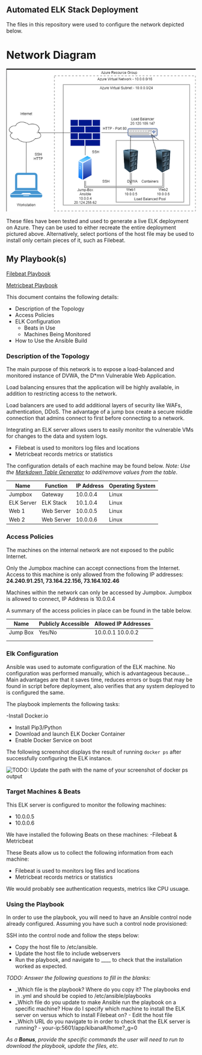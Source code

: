 ## Automated ELK Stack Deployment

The files in this repository were used to configure the network depicted below.

# Network Diagram
![alt text](https://github.com/Suleadigun/ELK-Project1/blob/main/Diagrams/Sule%20-%20Cloud%20Diagram.png)

These files have been tested and used to generate a live ELK deployment on Azure. They can be used to either recreate the entire deployment pictured above. Alternatively, select portions of the host file may be used to install only certain pieces of it, such as Filebeat.

## My Playbook(s)
[Filebeat Playbook](https://github.com/Suleadigun/ELK-Project1/blob/main/Ansible/files/filebeat-config.yml)

[Metricbeat Playbook](https://github.com/Suleadigun/ELK-Project1/blob/main/Ansible/roles/metricbeat-playbook.yml)
 
This document contains the following details:
- Description of the Topology
- Access Policies
- ELK Configuration
  - Beats in Use
  - Machines Being Monitored
- How to Use the Ansible Build

### Description of the Topology

The main purpose of this network is to expose a load-balanced and monitored instance of DVWA, the D*mn Vulnerable Web Application.

Load balancing ensures that the application will be highly available, in addition to restricting access to the network.

Load balancers are used to add additional layers of security like WAFs, authentication, DDoS. The advantage of a jump box create a secure middle connection that admins connect to first before connecting to a network.

Integrating an ELK server allows users to easily monitor the vulnerable VMs for changes to the data and system logs.

- Filebeat is used to monitors log files and locations
- Metricbeat records metrics or statistics

The configuration details of each machine may be found below.
_Note: Use the [Markdown Table Generator](http://www.tablesgenerator.com/markdown_tables) to add/remove values from the table_.

| Name       | Function   | IP Address | Operating System |
|------------|------------|------------|------------------|
| Jumpbox    | Gateway    | 10.0.0.4   | Linux            |
| ELK Server | ELK Stack  | 10.1.0.4   | Linux            |
| Web 1      | Web Server | 10.0.0.5   | Linux            |
| Web 2      | Web Server | 10.0.0.6   | Linux            |

### Access Policies

The machines on the internal network are not exposed to the public Internet. 

Only the Jumpbox machine can accept connections from the Internet. Access to this machine is only allowed from the following IP addresses:
**24.240.91.251, 73.164.22.156, 73.164.102.46**

Machines within the network can only be accessed by Jumpbox.
Jumpbox is allowed to connect, IP Address is 10.0.0.4

A summary of the access policies in place can be found in the table below.

| Name     | Publicly Accessible | Allowed IP Addresses |
|----------|---------------------|----------------------|
| Jump Box | Yes/No              | 10.0.0.1 10.0.0.2    |
|          |                     |                      |
|          |                     |                      |

### Elk Configuration

Ansible was used to automate configuration of the ELK machine. No configuration was performed manually, which is advantageous because...
Main advantages are that it saves time, reduces errors or bugs that may be found in script before deployment, also verifies that any system deployed to is configured the same.

The playbook implements the following tasks:

-Install Docker.io
- Install Pip3/Python
- Download and launch ELK Docker Container
- Enable Docker Service on boot

The following screenshot displays the result of running `docker ps` after successfully configuring the ELK instance.

![TODO: Update the path with the name of your screenshot of docker ps output](Images/docker_ps_output.png)

### Target Machines & Beats
This ELK server is configured to monitor the following machines:
- 10.0.0.5
- 10.0.0.6

We have installed the following Beats on these machines:
-Filebeat & Metricbeat

These Beats allow us to collect the following information from each machine:

- Filebeat is used to monitors log files and locations
- Metricbeat records metrics or statistics

We would probably see authentication requests, metrics like CPU usuage.

### Using the Playbook
In order to use the playbook, you will need to have an Ansible control node already configured. Assuming you have such a control node provisioned: 

SSH into the control node and follow the steps below:
- Copy the host file to /etc/ansible.
- Update the host file to include webservers
- Run the playbook, and navigate to ____ to check that the installation worked as expected.

_TODO: Answer the following questions to fill in the blanks:_
- _Which file is the playbook? Where do you copy it? The playbooks end in .yml and should be copied to /etc/ansible/playbooks
- _Which file do you update to make Ansible run the playbook on a specific machine? How do I specify which machine to install the ELK server on versus which to install Filebeat on? - Edit the host file
- _Which URL do you navigate to in order to check that the ELK server is running? - your-ip:5601/app/kibana#/home?_g=0

_As a **Bonus**, provide the specific commands the user will need to run to download the playbook, update the files, etc._
